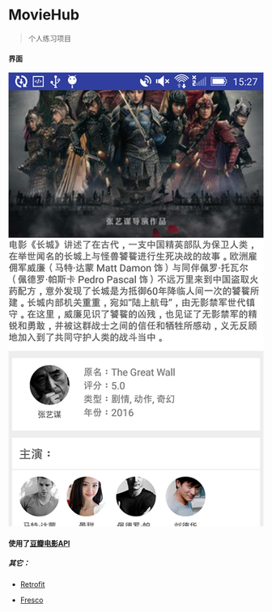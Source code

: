 # MovieHub
> 个人练习项目

#### 界面

![截图](./screenshot.png)

#### 使用了[豆瓣电影API](https://developers.douban.com/wiki/?title=movie_v2 "movie_v2")

##### 其它：
* [Retrofit](http://square.github.io/retrofit/)

* [Fresco](https://github.com/facebook/fresco)
